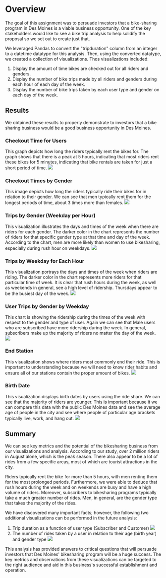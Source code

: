 # Overview
The goal of this assignment was to persuade investors that a bike-sharing program in Des Moines is a viable business opportunity. One of the key stakeholders would like to see a bike trip analysis to help solidify the proposal so we set out to create just that.

We leveraged Pandas to convert the "tripduration" column from an integer to a datetime datatype for this analysis. Then, using the converted datatype, we created a collection of visualizations. Thos visualizations included:
1. Display the amount of time bikes are checked out for all riders and genders.
2. Display the number of bike trips made by all riders and genders during each hour of each day of the week.
3. Display the number of bike trips taken by each user type and gender on each day of the week.

## Results
We obtained these results to properly demonstrate to investors that a bike sharing business would be a good business opportunity in Des Moines.

### Checkout Time for Users
This graph depicts how long the riders typically rent the bikes for. The graph shows that there is a peak at 5 hours, indicating that most riders rent these bikes for 5 minutes, indicating that bike rentals are taken for just a short period of time.
![](Resources/Checkout_time_by_user.png)

### Checkout Times by Gender
This image depicts how long the riders typically ride their bikes for in relation to their gender. We can see that men typically rent them for the longest periods of time, about 3 times more than females.
![](Resources/Checkout_time_by_gender.png)

### Trips by Gender (Weekday per Hour)
This visualization illustrates the days and times of the week when there are riders for each gender. The darker color in the chart represents the number of riders for that specific gender type at that time and day of the week. According to the chart, men are more likely than women to use bikesharing, especially during rush hour on weekdays.
![](Resources/Trips_by_gender.png)

### Trips by Weekday for Each Hour
This visualization portrays the days and times of the week when riders are riding. The darker color in the chart represents more riders for that particular time of week. It is clear that rush hours during the week, as well as weekends in general, see a high level of ridership. Thursdays appear to be the busiest day of the week.
![](Resources/Trips_by_weekday.png)

### User Trips by Gender by Weekday
This chart is showing the ridership during the times of the week with respect to the gender and type of user. Again we can see that Male users who are subscribed have more ridership during the week. In general, subscribers make up the majority of riders no matter the day of the week.
![](Resources/Trips_by_gender_by_weekday.png)

### End Station
This visualization shows where riders most commonly end their ride. This is important to understanding because we will need to know rider habits and ensure all of our stations contain the proper amount of bikes.
![](Resources/End_station.png)

### Birth Date
This visualization displays birth dates by users using the ride share. We can see that the majority of riders are younger. This is important because it we can compare this data with the public Des Moines data and see the average age of people in the city and see where people of particular age brackets typically live, work, and hang out.
![](Resources/Birth_date.png)

## Summary
We can see key metrics and the potential of the bikesharing business from our visualizations and analysis. According to our study, over 2 million riders in August alone, which is the peak season. There also appear to be a lot of rides from a few specific areas, most of which are tourist attractions in the city. 

Riders typically rent the bike for more than 5 hours, with men renting them for the most prolonged periods. Furthermore, we were able to deduce that rush hours during the week and on weekends are busy and have a high volume of riders. Moreover, subscribers to bikesharing programs typically take a much greater number of rides. Men, in general, are the gender type that takes the majority of the rides.

We have discovered many important facts; however, the following two additional visualizations can be performed in the future analysis:

1. Trip duration as a function of user type (Subscriber and Customer)
![](Resources/Duration.png)
2. The number of rides taken by a user in relation to their age (birth year) and gender type
![](Resources/Rides_year.png)

This analysis has provided answers to critical questions that will persuade investors that Des Moines' bikesharing program will be a huge success. The key metrics and observations from these visualizations can be targeted to the right audience and aid in this business's successful establishment and operation.
